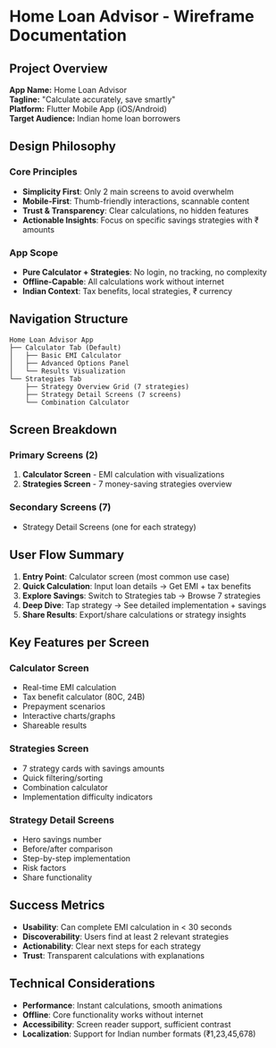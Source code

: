 # Home Loan Advisor - Wireframe Documentation

## Project Overview

**App Name:** Home Loan Advisor  
**Tagline:** "Calculate accurately, save smartly"  
**Platform:** Flutter Mobile App (iOS/Android)  
**Target Audience:** Indian home loan borrowers  

## Design Philosophy

### Core Principles
- **Simplicity First**: Only 2 main screens to avoid overwhelm
- **Mobile-First**: Thumb-friendly interactions, scannable content
- **Trust & Transparency**: Clear calculations, no hidden features
- **Actionable Insights**: Focus on specific savings strategies with ₹ amounts

### App Scope
- **Pure Calculator + Strategies**: No login, no tracking, no complexity
- **Offline-Capable**: All calculations work without internet
- **Indian Context**: Tax benefits, local strategies, ₹ currency

## Navigation Structure

```
Home Loan Advisor App
├── Calculator Tab (Default)
│   ├── Basic EMI Calculator
│   ├── Advanced Options Panel
│   └── Results Visualization
└── Strategies Tab
    ├── Strategy Overview Grid (7 strategies)
    ├── Strategy Detail Screens (7 screens)
    └── Combination Calculator
```

## Screen Breakdown

### Primary Screens (2)
1. **Calculator Screen** - EMI calculation with visualizations
2. **Strategies Screen** - 7 money-saving strategies overview

### Secondary Screens (7)
- Strategy Detail Screens (one for each strategy)

## User Flow Summary

1. **Entry Point**: Calculator screen (most common use case)
2. **Quick Calculation**: Input loan details → Get EMI + tax benefits
3. **Explore Savings**: Switch to Strategies tab → Browse 7 strategies
4. **Deep Dive**: Tap strategy → See detailed implementation + savings
5. **Share Results**: Export/share calculations or strategy insights

## Key Features per Screen

### Calculator Screen
- Real-time EMI calculation
- Tax benefit calculator (80C, 24B)
- Prepayment scenarios
- Interactive charts/graphs
- Shareable results

### Strategies Screen
- 7 strategy cards with savings amounts
- Quick filtering/sorting
- Combination calculator
- Implementation difficulty indicators

### Strategy Detail Screens
- Hero savings number
- Before/after comparison
- Step-by-step implementation
- Risk factors
- Share functionality

## Success Metrics
- **Usability**: Can complete EMI calculation in < 30 seconds
- **Discoverability**: Users find at least 2 relevant strategies
- **Actionability**: Clear next steps for each strategy
- **Trust**: Transparent calculations with explanations

## Technical Considerations
- **Performance**: Instant calculations, smooth animations
- **Offline**: Core functionality works without internet
- **Accessibility**: Screen reader support, sufficient contrast
- **Localization**: Support for Indian number formats (₹1,23,45,678)